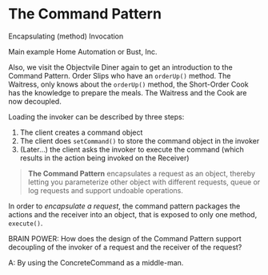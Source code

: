# The Command Pattern

Encapsulating (method) Invocation

Main example Home Automation or Bust, Inc.

Also, we visit the Objectvile Diner again to get an introduction to the Command Pattern.
Order Slips who have an `orderUp()` method.
The Waitress, only knows about the `orderUp()` method, the Short-Order Cook has the knowledge to prepare the meals.
The Waitress and the Cook are now decoupled.

Loading the invoker can be described by three steps:

1. The client creates a command object
2. The client does `setCommand()` to store the command object in the invoker
3.  (Later...) the client asks the invoker to execute the command (which results in the action being invoked on the Receiver)

> **The Command Pattern** encapsulates a request as an object, thereby letting you parameterize other object with different requests, queue or log requests and support undoable operations.

In order to *encapsulate a request*, the command pattern packages the actions and the receiver into an object, that is exposed to only one method, `execute()`.

BRAIN POWER: How does the design of the Command Pattern support decoupling of the invoker of a request and the receiver of the request?

A: By using the ConcreteCommand as a middle-man.

